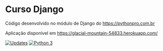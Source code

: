 # Curso Django 

Código desenvolvido no módulo de Django do https://pythonpro.com.br

Aplicação disponível em https://glacial-mountain-54833.herokuapp.com/

[![Updates](https://pyup.io/repos/github/juaoantonio/curso_django/shield.svg)](https://pyup.io/repos/github/juaoantonio/curso_django/)
[![Python 3](https://pyup.io/repos/github/juaoantonio/curso_django/python-3-shield.svg)](https://pyup.io/repos/github/juaoantonio/curso_django/)